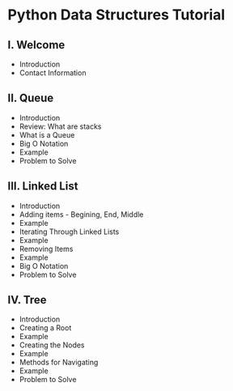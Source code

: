 # Python Data Structures Tutorial
## I. Welcome
* Introduction
* Contact Information
## II. Queue
* Introduction
* Review: What are stacks 
* What is a Queue
* Big O Notation
* Example
* Problem to Solve
## III. Linked List
* Introduction
* Adding items - Begining, End, Middle 
* Example
* Iterating Through Linked Lists
* Example
* Removing Items 
* Example 
* Big O Notation
* Problem to Solve
## IV. Tree
* Introduction
* Creating a Root
* Example 
* Creating the Nodes
* Example
* Methods for Navigating
* Example
* Problem to Solve
